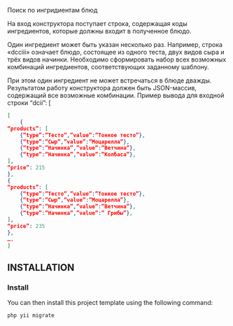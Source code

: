 Поиск по ингридиентам блюд

На вход конструктора поступает строка, содержащая коды ингредиентов, которые должны входит в полученное блюдо. 

Один ингредиент может быть указан несколько раз. Например, строка «dcciii» означает блюдо, состоящее из одного теста, двух видов сыра и трёх видов начинки.
Необходимо сформировать набор всех возможных комбинаций ингредиентов, соответствующих заданному шаблону. 

При этом один ингредиент не может встречаться в блюде дважды.
Результатом работу конструктора должен быть JSON-массив, содержащий все возможные комбинации. Пример вывода для входной строки “dcii”: [

````json
[
	{
“products”: [
	{“type”:”Тесто”,”value”:”Тонкое тесто”},
	{“type”:”Сыр”,”value”:”Моцарелла”},
	{“type”:”Начинка”,”value”:”Ветчина”},
	{“type”:”Начинка”,”value”:”Колбаса”},
],
“price”: 215
},
{
“products”: [
	{“type”:”Тесто”,”value”:”Тонкое тесто”},
	{“type”:”Сыр”,”value”:”Моцарелла”},
	{“type”:”Начинка”,”value”:”Ветчина”},
	{“type”:”Начинка”,”value”:” Грибы”},
],
“price”: 235
},
….
]
````

INSTALLATION
------------

### Install 

You can then install this project template using the following command:

~~~
php yii migrate
~~~

